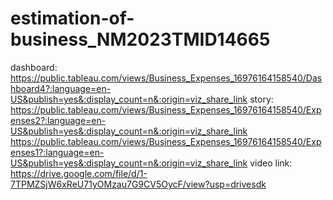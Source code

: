 # estimation-of-business_NM2023TMID14665
dashboard:
https://public.tableau.com/views/Business_Expenses_16976164158540/Dashboard4?:language=en-US&publish=yes&:display_count=n&:origin=viz_share_link
story:
https://public.tableau.com/views/Business_Expenses_16976164158540/Expenses2?:language=en-US&publish=yes&:display_count=n&:origin=viz_share_link
https://public.tableau.com/views/Business_Expenses_16976164158540/Expenses1?:language=en-US&publish=yes&:display_count=n&:origin=viz_share_link
video link:
https://drive.google.com/file/d/1-7TPMZSjW6xReU71yOMzau7G9CV5OycF/view?usp=drivesdk
